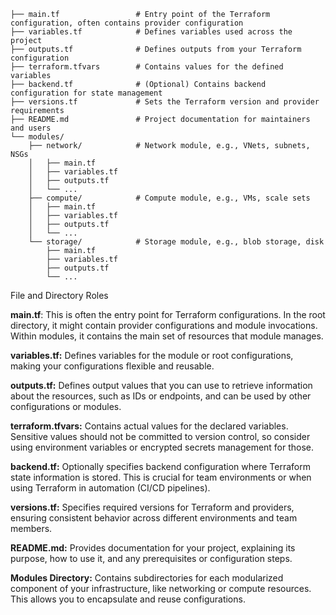 ```.
├── main.tf                 # Entry point of the Terraform configuration, often contains provider configuration
├── variables.tf            # Defines variables used across the project
├── outputs.tf              # Defines outputs from your Terraform configuration
├── terraform.tfvars        # Contains values for the defined variables
├── backend.tf              # (Optional) Contains backend configuration for state management
├── versions.tf             # Sets the Terraform version and provider requirements
├── README.md               # Project documentation for maintainers and users
└── modules/
    ├── network/            # Network module, e.g., VNets, subnets, NSGs
    │   ├── main.tf
    │   ├── variables.tf
    │   ├── outputs.tf
    │   └── ...
    ├── compute/            # Compute module, e.g., VMs, scale sets
    │   ├── main.tf
    │   ├── variables.tf
    │   ├── outputs.tf
    │   └── ...
    └── storage/            # Storage module, e.g., blob storage, disk
        ├── main.tf
        ├── variables.tf
        ├── outputs.tf
        └── ...
```
File and Directory Roles

**main.tf**: This is often the entry point for Terraform configurations. In the root directory, it might contain provider configurations and module invocations. Within modules, it contains the main set of resources that module manages.

**variables.tf:** Defines variables for the module or root configurations, making your configurations flexible and reusable.

**outputs.tf:** Defines output values that you can use to retrieve information about the resources, such as IDs or endpoints, and can be used by other configurations or modules.

**terraform.tfvars:** Contains actual values for the declared variables. Sensitive values should not be committed to version control, so consider using environment variables or encrypted secrets management for those.

**backend.tf:** Optionally specifies backend configuration where Terraform state information is stored. This is crucial for team environments or when using Terraform in automation (CI/CD pipelines).

**versions.tf:** Specifies required versions for Terraform and providers, ensuring consistent behavior across different environments and team members.

**README.md:** Provides documentation for your project, explaining its purpose, how to use it, and any prerequisites or configuration steps.

**Modules Directory:** Contains subdirectories for each modularized component of your infrastructure, like networking or compute resources. This allows you to encapsulate and reuse configurations.